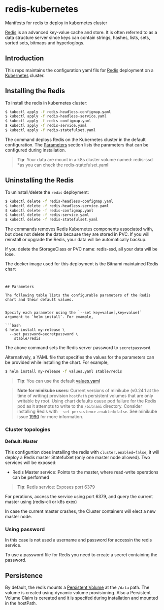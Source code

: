 # redis-kubernetes
Manifests for redis to deploy in kubernetes cluster

[Redis](http://redis.io/) is an advanced key-value cache and store. It is often referred to as a data structure server since keys can contain strings, hashes, lists, sets, sorted sets, bitmaps and hyperloglogs.

## Introduction

This repo maintains the configuration yaml fils for [Redis](https://github.com/bitnami/bitnami-docker-redis) deployment on a [Kubernetes](http://kubernetes.io) cluster.

## Installing the Redis 

To install the redis in kubernetes cluster:

```bash
$ kubectl apply -f redis-headless-configmap.yaml
$ kubectl apply -f redis-headless-service.yaml
$ kubectl apply -f redis-configmap.yaml
$ kubectl apply -f redis-service.yaml
$ kubectl apply -f redis-statefulset.yaml
```

The command deploys Redis on the Kubernetes cluster in the default configuration. 
The [Parameters](#parameters) section lists the parameters that can be configured during installation.

> **Tip**: Your data are mount in a k8s cluster volume named: redis-ssd *as you can check the redis-statefulset.yaml

## Uninstalling the Redis

To uninstall/delete the `redis` deployment:

```bash
$ kubectl delete -f redis-headless-configmap.yaml
$ kubectl delete -f redis-headless-service.yaml
$ kubectl delete -f redis-configmap.yaml
$ kubectl delete -f redis-service.yaml
$ kubectl delete -f redis-statefulset.yaml
```

The commands removes Redis Kubernetes components associated with, but does not delete the data because they are stored in PVC.
If you will reinstall or upgrade the Redis, your data will be automatically backup.

If you delete the StorageClass or PVC name: redis-ssd, all your data will be lose.


The docker image used for this deployment is the Bitnami maintained Redis chart

```


## Parameters

The following table lists the configurable parameters of the Redis chart and their default values.


Specify each parameter using the `--set key=value[,key=value]` argument to `helm install`. For example,

```bash
$ helm install my-release \
  --set password=secretpassword \
    stable/redis
```

The above command sets the Redis server password to `secretpassword`.

Alternatively, a YAML file that specifies the values for the parameters can be provided while installing the chart. For example,

```bash
$ helm install my-release -f values.yaml stable/redis
```

> **Tip**: You can use the default [values.yaml](values.yaml)

> **Note for minikube users**: Current versions of minikube (v0.24.1 at the time of writing) provision `hostPath` persistent volumes that are only writable by root. Using chart defaults cause pod failure for the Redis pod as it attempts to write to the `/bitnami` directory. Consider installing Redis with `--set persistence.enabled=false`. See minikube issue [1990](https://github.com/kubernetes/minikube/issues/1990) for more information.



### Cluster topologies

#### Default: Master

This configurtion does installing the redis with `cluster.enabled=false`, it will deploy a Redis master StatefulSet (only one master node allowed). Two services will be exposed:

   - Redis Master service: Points to the master, where read-write operations can be performed
   > **Tip**: Redis service: Exposes port 6379

For perations, access the service using port 6379, and query the current master using (redis-cli or k8s exex)

In case the current master crashes, the Cluster containers will elect a new master node.


### Using password
In this case is not used a username and password for accessin the redis service.

To use a password file for Redis you need to create a secret containing the password.


## Persistence

By default, the redis mounts a [Persistent Volume](http://kubernetes.io/docs/user-guide/persistent-volumes/) at the `/data` path. The volume is created using dynamic volume provisioning. 
Also a Persistent Volume Claim is cereated and it is specifed during installation and mounted in the hostPath.



